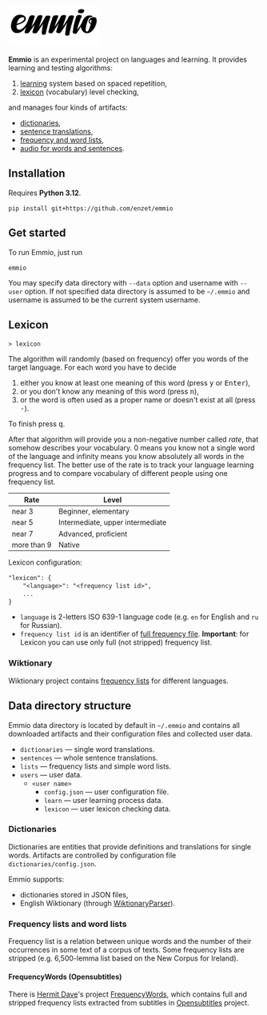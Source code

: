 <picture>
    <source media="(prefers-color-scheme: dark)" srcset="https://raw.githubusercontent.com/enzet/Emmio/master/doc/header_white.svg">
    <img src="https://raw.githubusercontent.com/enzet/Emmio/master/doc/header_black.svg" alt="Emmio logo" height="80">
</picture>

__Emmio__ is an experimental project on languages and learning.  It provides
learning and testing algorithms:
  1. [learning](#learning) system based on spaced repetition,
  2. [lexicon](#lexicon) (vocabulary) level checking,

and manages four kinds of artifacts:
  - [dictionaries](#dictionary),
  - [sentence translations](#sentences),
  - [frequency and word lists](#frequency-and-word-lists),
  - [audio for words and sentences](#audio).

## Installation

Requires __Python 3.12__.

```shell
pip install git+https://github.com/enzet/emmio
```

## Get started

To run Emmio, just run

```shell
emmio
```

You may specify data directory with `--data` option and username with `--user`
option. If not specified data directory is assumed to be `~/.emmio` and username
is assumed to be the current system username.

## Lexicon

```
> lexicon
```

The algorithm will randomly (based on frequency) offer you words of the target
language. For each word you have to decide 

  1. either you know at least one meaning of this word (press <kbd>y</kbd> or 
     <kbd>Enter</kbd>),
  2. or you don't know any meaning of this word (press <kbd>n</kbd>), 
  3. or the word is often used as a proper name or doesn't exist at all (press
     <kbd>-</kbd>).

To finish press <kbd>q</kbd>.
 
After that algorithm will provide you a non-negative number called _rate_, that
somehow describes your vocabulary. 0 means you know not a single word of the
language and infinity means you know absolutely all words in the frequency list.
The better use of the rate is to track your language learning progress and to
compare vocabulary of different people using one frequency list.

| Rate        | Level                            |
|-------------|----------------------------------|
| near 3      | Beginner, elementary             |
| near 5      | Intermediate, upper intermediate |
| near 7      | Advanced, proficient             |
| more than 9 | Native                           |

Lexicon configuration:

```
"lexicon": {
    "<language>": "<frequency list id>",
    ...
}
```

  * `language` is 2-letters ISO 639-1 language code (e.g. `en` for
    English and `ru` for Russian).
  * `frequency list id` is an identifier of [full frequency file](#frequency). 
    __Important__: for Lexicon you can use only full (not stripped) frequency 
    list.

### Wiktionary

Wiktionary project contains
[frequency lists](https://en.wiktionary.org/wiki/Wiktionary:Frequency_lists) for
different languages.

## Data directory structure

Emmio data directory is located by default in `~/.emmio` and contains all
downloaded artifacts and their configuration files and collected user data.

  - `dictionaries` — single word translations.
  - `sentences` — whole sentence translations.
  - `lists` — frequency lists and simple word lists.
  - `users` — user data.
    - `<user name>`
      - `config.json` — user configuration file.
      - `learn` — user learning process data.
      - `lexicon` — user lexicon checking data.

### Dictionaries

Dictionaries are entities that provide definitions and translations for single
words.  Artifacts are controlled by configuration file
`dictionaries/config.json`.

Emmio supports:
  - dictionaries stored in JSON files,
  - English Wiktionary (through
    [WiktionaryParser](https://github.com/Suyash458/WiktionaryParser)).

### Frequency lists and word lists

Frequency list is a relation between unique words and the number of their
occurrences in some text of a corpus of texts.  Some frequency lists are
stripped (e.g. 6,500-lemma list based on the New Corpus for Ireland).

#### FrequencyWords (Opensubtitles)

There is [Hermit Dave](https://github.com/hermitdave)'s project
[FrequencyWords](https://github.com/hermitdave/FrequencyWords), which contains
full and stripped frequency lists extracted from subtitles in
[Opensubtitles](https://www.opensubtitles.org) project.
